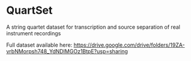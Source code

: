 # QuartSet
A string quartet dataset for transcription and source separation of real instrument recordings

Full dataset available here: https://drive.google.com/drive/folders/19ZA-vrbNMorpsh748_YdNDIMGOz1BtpE?usp=sharing
